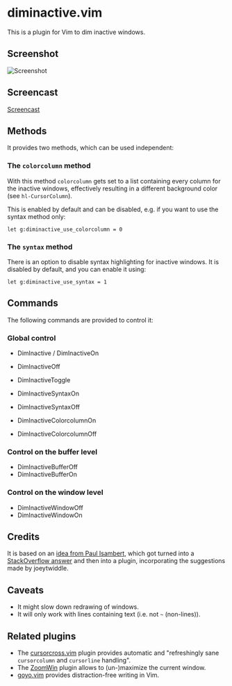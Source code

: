 # diminactive.vim

This is a plugin for Vim to dim inactive windows.

## Screenshot

![Screenshot](screenshot.png)

## Screencast

[Screencast](https://asciinema.org/a/13855)

## Methods

It provides two methods, which can be used independent:

### The `colorcolumn` method

With this method `colorcolumn` gets set to a list containing every column for
the inactive windows, effectively resulting in a different background color
(see `hl-CursorColumn`).

This is enabled by default and can be disabled, e.g. if you want to use the
syntax method only:

    let g:diminactive_use_colorcolumn = 0

### The `syntax` method

There is an option to disable syntax highlighting for inactive windows. It is
disabled by default, and you can enable it using:

    let g:diminactive_use_syntax = 1

## Commands

The following commands are provided to control it:

### Global control
 - DimInactive / DimInactiveOn
 - DimInactiveOff
 - DimInactiveToggle

 - DimInactiveSyntaxOn
 - DimInactiveSyntaxOff

 - DimInactiveColorcolumnOn
 - DimInactiveColorcolumnOff

### Control on the buffer level
 - DimInactiveBufferOff
 - DimInactiveBufferOn

### Control on the window level
 - DimInactiveWindowOff
 - DimInactiveWindowOn

## Credits

It is based on an [idea from Paul Isambert][1], which got turned into a
[StackOverflow answer][2] and then into a plugin, incorporating the
suggestions made by joeytwiddle.

## Caveats
* It might slow down redrawing of windows.
* It will only work with lines containing text (i.e. not `~` (non-lines)).

## Related plugins

* The [cursorcross.vim](https://github.com/mtth/cursorcross.vim) plugin
  provides automatic and "refreshingly sane `cursorcolumn` and `cursorline`
  handling".
* The [ZoomWin](http://drchip.org/astronaut/vim/index.html#ZOOMWIN) plugin
  allows to (un-)maximize the current window.
* [goyo.vim](https://github.com/junegunn/goyo.vim) provides distraction-free
  writing in Vim.

[1]: https://groups.google.com/d/msg/vim_use/IJU-Vk-QLJE/xz4hjPjCRBUJ
[2]: http://stackoverflow.com/a/12519572/15690
